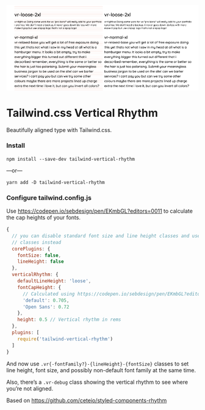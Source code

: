 ![](example/example.png)

# Tailwind.css Vertical Rhythm
Beautifully aligned type with Tailwind.css.

### Install
```
npm install --save-dev tailwind-vertical-rhythm
```
&mdash;or&mdash;
```
yarn add -D tailwind-vertical-rhythm
```

### Configure tailwind.config.js

Use https://codepen.io/sebdesign/pen/EKmbGL?editors=0011 to calculate the cap
heights of your fonts.

```js
{
  // you can disable standard font size and line height classes and use vr-*
  // classes instead
  corePlugins: {
    fontSize: false,
    lineHeight: false
  },
  verticalRhythm: {
    defaultLineHeight: 'loose',
    fontCapHeight: {
      // Calculated using https://codepen.io/sebdesign/pen/EKmbGL?editors=0011
      'default': 0.705,
      'Open Sans': 0.72
    },
    height: 0.5 // Vertical rhythm in rems
  },
  plugins: [
    require('tailwind-vertical-rhythm')
  ]
}
```

And now use `.vr{-fontFamily?}-{lineHeight}-{fontSize}` classes to set line height,
font size, and possibly non-default font family at the same time.

Also, there&rsquo;s a `.vr-debug` class showing the vertical rhythm to see where
you&rsquo;re not aligned.

Based on https://github.com/ceteio/styled-components-rhythm
